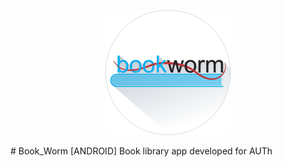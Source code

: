 <p align="center"><img src="logo/1024px.png" alt="Book_Worm" height="200px"></p>
# Book_Worm
[ANDROID] Book library app developed for AUTh
